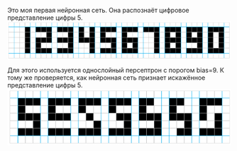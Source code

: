 Это моя первая нейронная сеть. Она распознаёт цифровое представление цифры 5.
![Подаваемые цифры на вход](https://github.com/Luzinsan/my_first_neuroset/blob/ff1c69588ce182c493bc6fb78bd63ab3e568bf09/digits.png)

Для этого используется однослойный персептрон с порогом bias=9.
К тому же проверяется, как нейронная сеть признает искажённое представление цифры 5.
![Искажённые варианты пятёрки](https://github.com/Luzinsan/my_first_neuroset/blob/ff1c69588ce182c493bc6fb78bd63ab3e568bf09/5digits.png)
